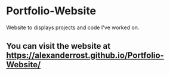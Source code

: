 # Portfolio-Website
Website to displays projects and code I've worked on.

## You can visit the website at https://alexanderrost.github.io/Portfolio-Website/
